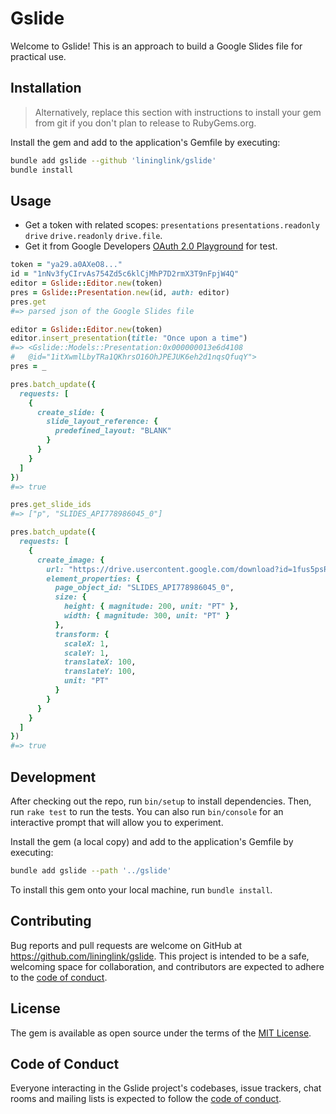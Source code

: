 # Gslide

Welcome to Gslide! This is an approach to build a Google Slides file for practical use.

## Installation

> Alternatively, replace this section with instructions to install your gem from git if you don't plan to release to RubyGems.org.

Install the gem and add to the application's Gemfile by executing:

```bash
bundle add gslide --github 'lininglink/gslide'
bundle install
```

## Usage

- Get a token with related scopes: `presentations` `presentations.readonly` `drive` `drive.readonly` `drive.file`.
- Get it from Google Developers [OAuth 2.0 Playground](https://developers.google.com/oauthplayground) for test.

```rb
token = "ya29.a0AXeO8..."
id = "1nNv3fyCIrvAs754Zd5c6klCjMhP7D2rmX3T9nFpjW4Q"
editor = Gslide::Editor.new(token)
pres = Gslide::Presentation.new(id, auth: editor)
pres.get
#=> parsed json of the Google Slides file
```

```rb
editor = Gslide::Editor.new(token)
editor.insert_presentation(title: "Once upon a time")
#=> <Gslide::Models::Presentation:0x000000013e6d4108
#   @id="1itXwmlLbyTRa1QKhrsO16OhJPEJUK6eh2d1nqsQfuqY">
pres = _
```

```rb
pres.batch_update({
  requests: [
    {
      create_slide: {
        slide_layout_reference: {
          predefined_layout: "BLANK"
        }
      }
    }
  ]
})
#=> true

pres.get_slide_ids
#=> ["p", "SLIDES_API778986045_0"]

pres.batch_update({
  requests: [
    {
      create_image: {
        url: "https://drive.usercontent.google.com/download?id=1fus5psRLzIJjG3A5GAfbqu22cdEczNZQ&authuser=0",
        element_properties: {
          page_object_id: "SLIDES_API778986045_0",
          size: {
            height: { magnitude: 200, unit: "PT" },
            width: { magnitude: 300, unit: "PT" }
          },
          transform: {
            scaleX: 1,
            scaleY: 1,
            translateX: 100,
            translateY: 100,
            unit: "PT"
          }
        }
      }
    }
  ]
})
#=> true
```

## Development

After checking out the repo, run `bin/setup` to install dependencies. Then, run `rake test` to run the tests. You can also run `bin/console` for an interactive prompt that will allow you to experiment.

Install the gem (a local copy) and add to the application's Gemfile by executing:

```bash
bundle add gslide --path '../gslide'
```

To install this gem onto your local machine, run `bundle install`.

## Contributing

Bug reports and pull requests are welcome on GitHub at https://github.com/lininglink/gslide. This project is intended to be a safe, welcoming space for collaboration, and contributors are expected to adhere to the [code of conduct](https://github.com/lininglink/gslide/blob/master/CODE_OF_CONDUCT.md).

## License

The gem is available as open source under the terms of the [MIT License](https://opensource.org/licenses/MIT).

## Code of Conduct

Everyone interacting in the Gslide project's codebases, issue trackers, chat rooms and mailing lists is expected to follow the [code of conduct](https://github.com/lininglink/gslide/blob/master/CODE_OF_CONDUCT.md).
